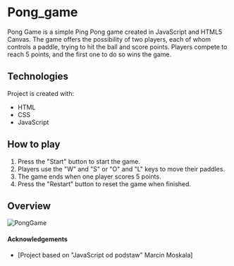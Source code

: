 # Pong_game

Pong Game is a simple Ping Pong game created in JavaScript and HTML5 Canvas. 
The game offers the possibility of two players, each of whom controls a paddle, trying to hit the ball and score points. 
Players compete to reach 5 points, and the first one to do so wins the game.

## Technologies
Project is created with:

* HTML
* CSS
* JavaScript

## How to play
1. Press the "Start" button to start the game.
2. Players use the "W" and "S" or "O" and "L" keys to move their paddles.
3. The game ends when one player scores 5 points.
4. Press the "Restart" button to reset the game when finished.

## Overview

![PongGame](https://github.com/inn28a/Pong_game/assets/49073623/656a2c58-2c9c-45ec-b3d1-b5642dc73d53)


#### Acknowledgements

* [Project based on "JavaScript od podstaw" Marcin Moskala]
